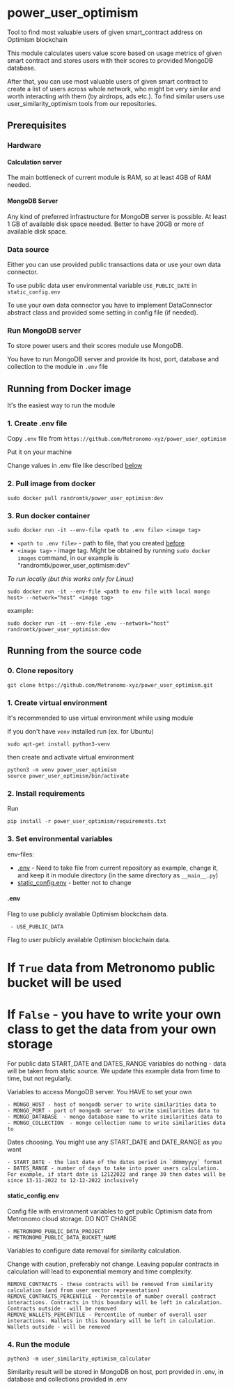 # power_user_optimism
Tool to find most valuable users of given smart_contract address on Optimism blockchain

This module calculates users value score based on usage metrics of given smart contract and stores users with their scores to provided MongoDB database.

After that, you can use most valuable users of given smart contract to create a list of users across whole network, who might be very similar and worth interacting with them (by airdrops, ads etc.). To find similar users use user_similarity_optimism tools from our repositories.

## Prerequisites

### Hardware
#### Calculation server
The main bottleneck of current module is RAM, so at least 4GB of RAM needed. 

#### MongoDB Server
Any kind of preferred infrastructure for MongoDB server is possible. At least 1 GB of available disk space needed. Better to have 20GB or more of available disk space.

### Data source
Either you can use provided public transactions data or use your own data connector. 

To use public data user environmental variable `USE_PUBLIC_DATE` in `static_config.env`

To use your own data connector you have to implement DataConnector abstract class and provided some setting in config file (if needed). 

### Run MongoDB server

To store power users and their scores module use MongoDB. 

You have to run MongoDB server and provide its host, port, database and collection to the module in `.env` file

## Running from Docker image
It's the easiest way to run the module

### 1. Create .env file

Copy `.env` file from `https://github.com/Metronomo-xyz/power_user_optimism`

Put it on your machine

Change values in .env file like described [below](#env)

### 2. Pull image from docker

```
sudo docker pull randromtk/power_user_optimism:dev
```

### 3. Run docker container

```
sudo docker run -it --env-file <path to .env file> <image tag>
```

- `<path to .env file>` - path to file, that you created [before](#1createenvfile)
- `<image tag>` - image tag. Might be obtained by running `sudo docker images` command, in our example is "randromtk/power_user_optimism:dev"

*To run locally (but this works only for Linux)*

```
sudo docker run -it --env-file <path to env file with local mongo host> --network="host" <image tag>
```

example:
```
sudo docker run -it --env-file .env --network="host" randromtk/power_user_optimism:dev
```

## Running from the source code

### 0. Clone repository

`git clone https://github.com/Metronomo-xyz/power_user_optimism.git`

### 1. Create virtual environment

It's recommended to use virtual environment while using module

If you don't have `venv` installed run (ex. for Ubuntu)
```
sudo apt-get install python3-venv
```
then create and activate virtual environment
```
python3 -m venv power_user_optimism
source power_user_optimism/bin/activate
```

### 2. Install requirements
Run
```
pip install -r power_user_optimism/requirements.txt
```

### 3. Set environmental variables

env-files:
- [.env](#env) - Need to take file from current repository as example, change it, and keep it in module directory (in the same directory as `__main__.py`)
- [static_config.env](#static_configenv) - better not to change

#### .env
Flag to use publicly available Optimism blockchain data.
```
 - USE_PUBLIC_DATA
 ```
Flag to user publicly available Optimism blockchain data.
# If `True` data from Metronomo public bucket will be used
# If `False` - you have to write your own class to get the data from your own storage 

For public data START_DATE and DATES_RANGE variables do nothing - data will be taken from static source. We update this example data from time to time, but not regularly.



Variables to access MongoDB server. You HAVE to set your own

```
- MONGO_HOST - host of mongodb server to write similarities data to
- MONGO_PORT - port of mongodb server  to write similarities data to
- MONGO_DATABASE  - mongo database name to write similarities data to
- MONGO_COLLECTION  - mongo collection name to write similarities data to
```

Dates choosing. You might use any START_DATE and DATE_RANGE as you want
```
- START_DATE - the last date of the dates period in `ddmmyyyy` format
- DATES_RANGE - number of days to take into power users calculation. For example, if start date is 12122022 and range 30 then dates will be since 13-11-2022 to 12-12-2022 inclusively
```
#### static_config.env
Config file with environment variables to get public Optimism data from Metronomo cloud storage. DO NOT CHANGE
```
- METRONOMO_PUBLIC_DATA_PROJECT
- METRONOMO_PUBLIC_DATA_BUCKET_NAME
```

Variables to configure data removal for similarity calculation.

Change with caution, preferably not change. Leaving popular contracts in calculation will lead to exponential memory and time complexity.

```
REMOVE_CONTRACTS - these contracts will be removed from similarity calculation (and from user vector representation)
REMOVE_CONTRACTS_PERCENTILE - Percentile of number overall contract interactions. Contracts in this boundary will be left in calculation. Contracts outside - will be removed
REMOVE_WALLETS_PERCENTILE - Percentile of number of overall user interactions. Wallets in this boundary will be left in calculation. Wallets outside - will be removed
```

### 4. Run the module

```python3 -m user_similarity_optimism_calculator```

Similarity result will be stored in MongoDB on host, port provided in .env, in database and collections provided in .env

